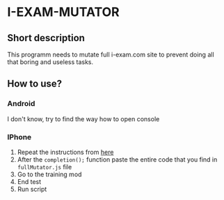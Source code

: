 # I-EXAM-MUTATOR

## Short description

This programm needs to mutate full i-exam.com site to prevent
doing all that boring and useless tasks.

## How to use?

### Android

I don't know, try to find the way how to open console

### IPhone

1. Repeat the instructions from [here](https://youtu.be/HyIQe4T05qs?si=QWKH_peeBRXgN-Ov)
2. After the `completion();` function paste the entire code that you find in `fullMutator.js` file
3. Go to the training mod
4. End test
5. Run script